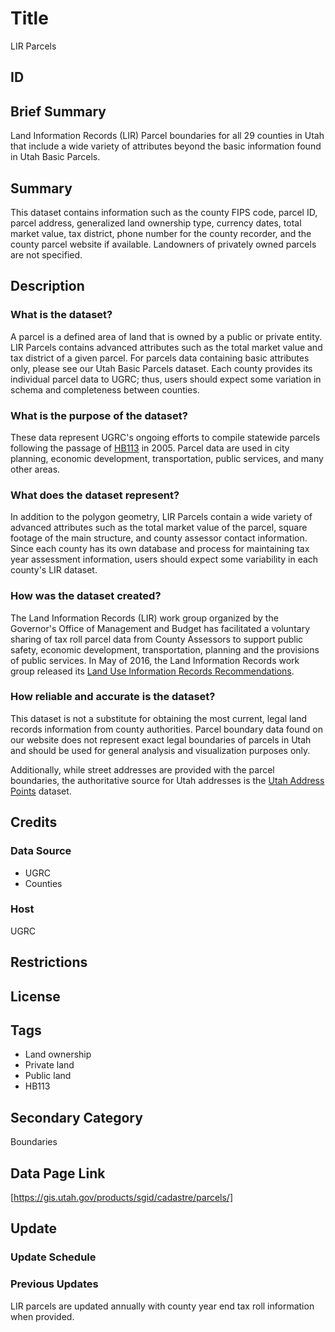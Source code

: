 # Title

LIR Parcels

## ID

## Brief Summary

Land Information Records (LIR) Parcel boundaries for all 29 counties in Utah that include a wide variety of attributes beyond the basic information found in Utah Basic Parcels.

## Summary

This dataset contains information such as the county FIPS code, parcel ID, parcel address, generalized land ownership type, currency dates, total market value, tax district, phone number for the county recorder, and the county parcel website if available. Landowners of privately owned parcels are not specified.

## Description

### What is the dataset?

A parcel is a defined area of land that is owned by a public or private entity. LIR Parcels contains advanced attributes such as the total market value and tax district of a given parcel. For parcels data containing basic attributes only, please see our Utah Basic Parcels dataset. Each county provides its individual parcel data to UGRC; thus, users should expect some variation in schema and completeness between counties.

### What is the purpose of the dataset?

These data represent UGRC's ongoing efforts to compile statewide parcels following the passage of [HB113](https://le.utah.gov/~2005/bills/hbillenr/HB0113.htm) in 2005. Parcel data are used in city planning, economic development, transportation, public services, and many other areas.

### What does the dataset represent?

In addition to the polygon geometry, LIR Parcels contain a wide variety of advanced attributes such as the total market value of the parcel, square footage of the main structure, and county assessor contact information. Since each county has its own database and process for maintaining tax year assessment information, users should expect some variability in each county's LIR dataset.

### How was the dataset created?

The Land Information Records (LIR) work group organized by the Governor's Office of Management and Budget has facilitated a voluntary sharing of tax roll parcel data from County Assessors to support public safety, economic development, transportation, planning and the provisions of public services. In May of 2016, the Land Information Records work group released its [Land Use Information Records Recommendations](https://drive.google.com/file/d/1E3ks5ndjMKiZqS5b7N6a3_1paJK0jHi_/edit).

### How reliable and accurate is the dataset?

This dataset is not a substitute for obtaining the most current, legal land records information from county authorities. Parcel boundary data found on our website does not represent exact legal boundaries of parcels in Utah and should be used for general analysis and visualization purposes only.

Additionally, while street addresses are provided with the parcel boundaries, the authoritative source for Utah addresses is the [Utah Address Points](https://gis.utah.gov/products/sgid/location/address-points/) dataset.

## Credits

### Data Source

- UGRC
- Counties

### Host

UGRC

## Restrictions

## License

## Tags

- Land ownership
- Private land
- Public land
- HB113

## Secondary Category

Boundaries

## Data Page Link

[https://gis.utah.gov/products/sgid/cadastre/parcels/]

## Update

### Update Schedule

### Previous Updates

LIR parcels are updated annually with county year end tax roll information when provided.
